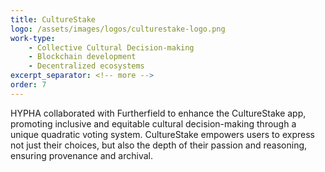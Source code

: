 ```yaml
---
title: CultureStake
logo: /assets/images/logos/culturestake-logo.png
work-type: 
    - Collective Cultural Decision-making
    - Blockchain development
    - Decentralized ecosystems
excerpt_separator: <!-- more -->
order: 7
---
```

HYPHA collaborated with Furtherfield to enhance the CultureStake app, promoting inclusive and equitable cultural decision-making through a unique quadratic voting system. <!-- more --> CultureStake empowers users to express not just their choices, but also the depth of their passion and reasoning, ensuring provenance and archival.